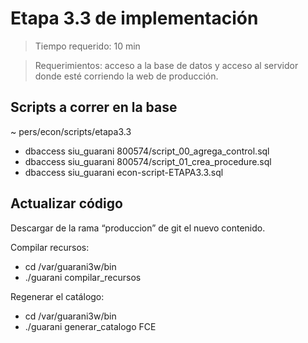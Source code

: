 # Etapa 3.3 de implementación

> Tiempo requerido: 10 min

> Requerimientos: acceso a la base de datos y acceso al servidor donde esté corriendo la web de producción.


## Scripts a correr en la base 

~ pers/econ/scripts/etapa3.3

- dbaccess siu_guarani 800574/script_00_agrega_control.sql
- dbaccess siu_guarani 800574/script_01_crea_procedure.sql
- dbaccess siu_guarani econ-script-ETAPA3.3.sql


## Actualizar código 

Descargar de la rama “produccion” de git el nuevo contenido.

Compilar recursos: 
- cd /var/guarani3w/bin 
- ./guarani compilar_recursos

Regenerar el catálogo: 
- cd /var/guarani3w/bin 
- ./guarani generar_catalogo FCE
